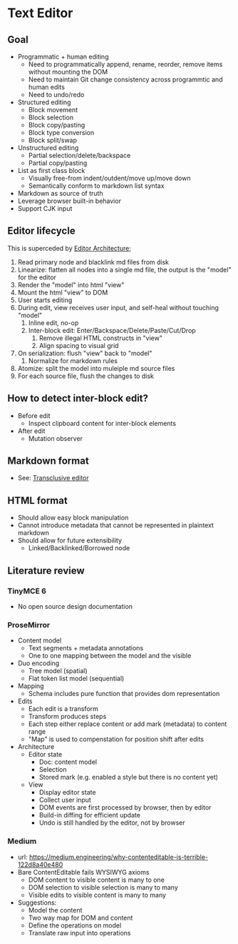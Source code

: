 # Text Editor

## Goal

- Programmatic + human editing
  - Need to programmatically append, rename, reorder, remove items without mounting the DOM
  - Need to maintain Git change consistency across programmtic and human edits
  - Need to undo/redo
- Structured editing
  - Block movement
  - Block selection
  - Block copy/pasting
  - Block type conversion
  - Block split/swap
- Unstructured editing
  - Partial selection/delete/backspace
  - Partial copy/pasting
- List as first class block
  - Visually free-from indent/outdent/move up/move down
  - Semantically conform to markdown list syntax
- Markdown as source of truth
- Leverage browser built-in behavior
- Support CJK input

## Editor lifecycle

This is superceded by [Editor Architecture](./RFC-20220827-text-editor-architecture.md);

1. Read primary node and blacklink md files from disk
2. Linearize: flatten all nodes into a single md file, the output is the "model" for the editor
3. Render the "model" into html "view"
4. Mount the html "view" to DOM
5. User starts editing
6. During edit, view receives user input, and self-heal without touching "model"
   1. Inline edit, no-op
   2. Inter-block edit: Enter/Backspace/Delete/Paste/Cut/Drop
      1. Remove illegal HTML constructs in "view"
      2. Align spacing to visual grid
7. On serialization: flush "view" back to "model"
   1. Normalize for markdown rules
8. Atomize: split the model into muleiple md source files
9. For each source file, flush the changes to disk

## How to detect inter-block edit?

- Before edit
  - Inspect clipboard content for inter-block elements
- After edit
  - Mutation observer

## Markdown format

- See: [Transclusive editor](./RFC-20220703-transclusive-editor.md)

## HTML format

- Should allow easy block manipulation
- Cannot introduce metadata that cannot be represented in plaintext markdown
- Should allow for future extensibility
  - Linked/Backlinked/Borrowed node

## Literature review

### TinyMCE 6

- No open source design documentation

### ProseMirror

- Content model
  - Text segments + metadata annotations
  - One to one mapping between the model and the visible
- Duo encoding
  - Tree model (spatial)
  - Flat token list model (sequential)
- Mapping
  - Schema includes pure function that provides dom representation
- Edits
  - Each edit is a transform
  - Transform produces steps
  - Each step either replace content or add mark (metadata) to content range
  - "Map" is used to compenstation for position shift after edits
- Architecture
  - Editor state
    - Doc: content model
    - Selection
    - Stored mark (e.g. enabled a style but there is no content yet)
  - View
    - Display editor state
    - Collect user input
    - DOM events are first processed by browser, then by editor
    - Build-in diffing for efficient update
    - Undo is still handled by the editor, not by browser

### Medium

- url: https://medium.engineering/why-contenteditable-is-terrible-122d8a40e480
- Bare ContentEditable fails WYSIWYG axioms
  - DOM content to visible content is many to one
  - DOM selection to visible selection is many to many
  - Visible edits to visible content is many to many
- Suggestions:
  - Model the content
  - Two way map for DOM and content
  - Define the operations on model
  - Translate raw input into operations
